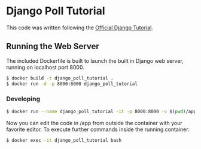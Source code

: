 # Django Poll Tutorial

This code was written following the [Official Django Tutorial](https://docs.djangoproject.com/en/1.10/intro/tutorial01/).

## Running the Web Server

The included Dockerfile is built to launch the built in Django web server, running on localhost port 8000.

``` bash
$ docker build -t django_poll_tutorial .
$ docker run -d -p 8000:8000 django_poll_tutorial
```

### Developing

``` bash
$ docker run --name django_poll_tutorial -it -p 8000:8000 -v $(pwd)/app:/home/app django_poll_tutorial
```

Now you can edit the code in /app from outside the container with your favorite editor.
To execute further commands inside the running container:

``` bash
$ docker exec -it django_poll_tutorial bash
```
